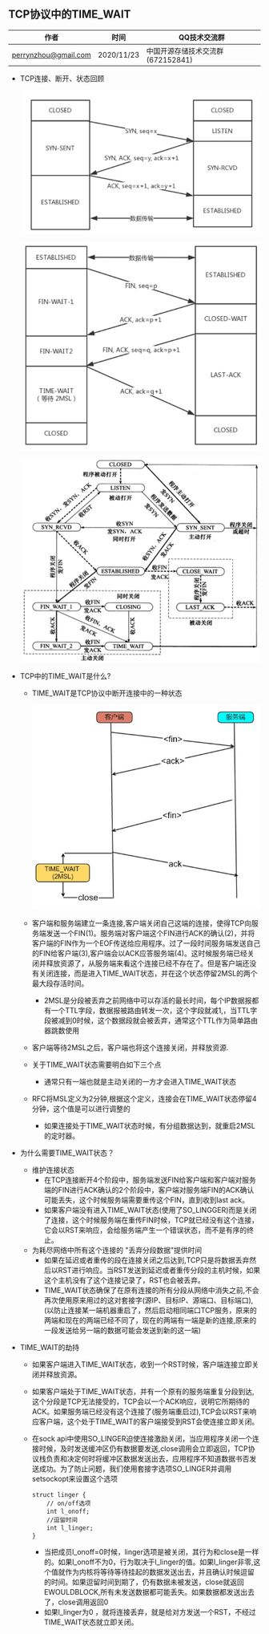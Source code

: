 ##  TCP协议中的TIME_WAIT

| 作者 | 时间 |QQ技术交流群 |
| ------ | ------ |------ |
| perrynzhou@gmail.com |2020/11/23 |中国开源存储技术交流群(672152841) |

- TCP连接、断开、状态回顾

  ![tcp-conn](../../images/tcp-conn.png)

  ![tcp-close](../../images/tcp-close.png)

  ![tcp-status-graph](../../images/tcp-status-graph.png)

- TCP中的TIME_WAIT是什么?
  - TIME_WAIT是TCP协议中断开连接中的一种状态
  
    ![time_wait](../../images/time_wait.jpg)
  - 客户端和服务端建立一条连接,客户端关闭自己这端的连接，使得TCP向服务端发送一个FIN(1)。服务端对客户端这个FIN进行ACK的确认(2)，并将客户端的FIN作为一个EOF传送给应用程序。过了一段时间服务端发送自己的FIN给客户端(3),客户端会以ACK应答服务端(4)。这时候服务端已经关闭并释放资源了，从服务端来看这个连接已经不存在了。但是客户端还没有关闭连接，而是进入TIME_WAIT状态，并在这个状态停留2MSL的两个最大段存活时间。
    
    - 2MSL是分段被丢弃之前网络中可以存活的最长时间，每个IP数据报都有一个TTL字段，数据报被路由转发一次，这个字段就减1,，当TTL字段被减到0时候，这个数据段就会被丢弃，通常这个TTL作为简单路由器跳数使用
  - 客户端等待2MSL之后，客户端也将这个连接关闭，并释放资源.
  - 关于TIME_WAIT状态需要明白如下三个点
    - 通常只有一端也就是主动关闭的一方才会进入TIME_WAIT状态
  - RFC将MSL定义为2分钟,根据这个定义，连接会在TIME_WAIT状态停留4分钟，这个值是可以进行调整的
    - 如果连接处于TIME_WAIT状态时候，有分组数据达到，就重启2MSL的定时器。
  
- 为什么需要TIME_WAIT状态？
  - 维护连接状态
    - 在TCP连接断开4个阶段中，服务端发送FIN给客户端和客户端对服务端的FIN进行ACK确认的2个阶段中，客户端对服务端FIN的ACK确认可能丢失，这个时候服务端需要重传这个FIN，直到收到last ack。
    - 如果客户端没有进入TIME_WAIT状态(使用了SO_LINGGER)而是关闭了连接，这个时候服务端在重传FIN时候，TCP就已经没有这个连接，它会以RST来响应，会给服务端产生一个错误状态，而不是有序的终止。
  - 为耗尽网络中所有这个连接的 "丢弃分段数据"提供时间
    - 如果在延迟或者重传的段在连接关闭之后达到,TCP只是将数据丢弃然后以RST进行响应。当RST发送到延迟或者重传分段的主机时候，如果这个主机没有了这个连接记录了，RST也会被丢弃。
    - TIME_WAIT状态确保了在原有连接的所有分段从网络中消失之前,不会再次使用原来用过的这对套接字(源IP、目标IP、源端口、目标端口),(以防止连接某一端机器重启了，然后启动相同端口TCP服务，原来的两端和现在的两端已经不同了，现在的两端有一端是新的连接,原来的一段发送给另一端的数据可能会发送到新的这一端)

- TIME_WAIT的劫持
  
  - 如果客户端进入TIME_WAIT状态，收到一个RST时候，客户端连接立即关闭并释放资源。
  
  - 如果客户端处于TIME_WAIT状态，并有一个原有的服务端重复分段到达,这个分段是TCP无法接受的，TCP会以一个ACK响应，说明它所期待的ACK。如果服务端已经没有这个连接了(服务端重启过),TCP会以RST来响应客户端，这个处于TIME_WAIT的客户端接受到RST会使连接立即关闭。
  
  - 在sock api中使用SO_LINGER迫使连接激励关闭，当应用程序关闭一个连接时候，及时发送缓冲区仍有数据要发送,close调用会立即返回，TCP协议栈负责和决定何时将缓冲区数据发送出去，应用程序不知道数据书否发送成功。为了防止问题，我们使用套接字选项SO_LINGER并调用setsockopt来设置这个选项
  
    ```
    struct linger {
    	// on/off选项
    	int l_onoff;
        //逗留时间
    	int l_linger;
    }
    ```
  
    - 当把成员l_onoff=0时候，linger选项是被关闭，其行为和close是一样的。如果l_onoff不为0，行为取决于l_linger的值。如果l_linger非零,这个值就作为内核将等待等待挂起的数据发送出去，并且确认时候逗留的时间。如果逗留时间到期了，仍有数据未被发送，close就返回EWOULDBLOCK,所有未发送数据都可能丢失。如果数据都发送出去了，close调用返回0
    - 如果l_linger为0 ，就将连接丢弃，就是给对方发送一个RST，不经过TIME_WAIT状态就立即关闭。